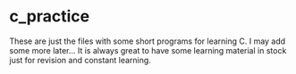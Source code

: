 # c_practice

These are just the files with some short programs for learning C.
I may add some more later... 
It is always great to have some learning material in stock just
for revision and constant learning.
